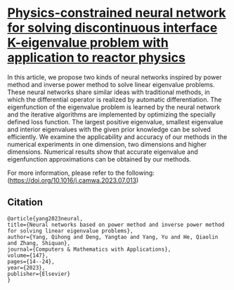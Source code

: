# [Physics-constrained neural network for solving discontinuous interface K-eigenvalue problem with application to reactor physics](https://github.com/SummerLoveRain/PMNN_IPMNN/)

In this article, we propose two kinds of neural networks inspired by power method and inverse power method to solve linear eigenvalue problems. These neural networks share similar ideas with traditional methods, in which the differential operator is realized by automatic differentiation. The eigenfunction of the eigenvalue problem is learned by the neural network and the iterative algorithms are implemented by optimizing the specially defined loss function. The largest positive eigenvalue, smallest eigenvalue and interior eigenvalues with the given prior knowledge can be solved efficiently. We examine the applicability and accuracy of our methods in the numerical experiments in one dimension, two dimensions and higher dimensions. Numerical results show that accurate eigenvalue and eigenfunction approximations can be obtained by our methods.

For more information, please refer to the following: (https://doi.org/10.1016/j.camwa.2023.07.013)

## Citation

    @article{yang2023neural,
    title={Neural networks based on power method and inverse power method for solving linear eigenvalue problems},
    author={Yang, Qihong and Deng, Yangtao and Yang, Yu and He, Qiaolin and Zhang, Shiquan},
    journal={Computers & Mathematics with Applications},
    volume={147},
    pages={14--24},
    year={2023},
    publisher={Elsevier}
    }